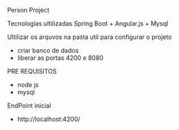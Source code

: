 Person Project

Tecnologias ultilizadas Spring Boot + Angular.js + Mysql

Ultilizar os arquvos na pasta util para configurar o projeto
 * criar banco de dados 
 * liberar as portas 4200 e 8080

PRE REQUISITOS
 * node js
 * mysql

EndPoint inicial 
 * http://localhost:4200/
